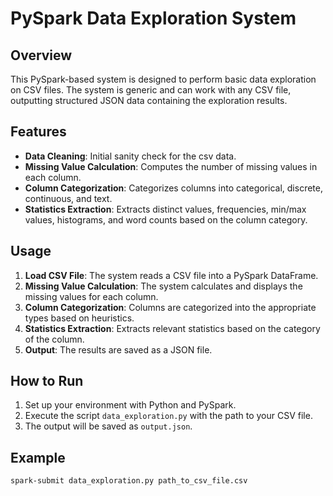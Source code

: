 # PySpark Data Exploration System

## Overview

This PySpark-based system is designed to perform basic data exploration on CSV files. The system is generic and can work with any CSV file, outputting structured JSON data containing the exploration results.

## Features

- **Data Cleaning**: Initial sanity check for the csv data.
- **Missing Value Calculation**: Computes the number of missing values in each column.
- **Column Categorization**: Categorizes columns into categorical, discrete, continuous, and text.
- **Statistics Extraction**: Extracts distinct values, frequencies, min/max values, histograms, and word counts based on the column category.

## Usage

1. **Load CSV File**: The system reads a CSV file into a PySpark DataFrame.
2. **Missing Value Calculation**: The system calculates and displays the missing values for each column.
3. **Column Categorization**: Columns are categorized into the appropriate types based on heuristics.
4. **Statistics Extraction**: Extracts relevant statistics based on the category of the column.
5. **Output**: The results are saved as a JSON file.

## How to Run

1. Set up your environment with Python and PySpark.
2. Execute the script `data_exploration.py` with the path to your CSV file.
3. The output will be saved as `output.json`.

## Example

```bash
spark-submit data_exploration.py path_to_csv_file.csv
